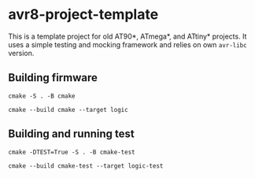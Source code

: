 # avr8-project-template
This is a template project for old AT90*, ATmega*, and ATtiny* projects. It uses a simple testing and mocking framework and relies on own `avr-libc` version.

## Building firmware
```
cmake -S . -B cmake
```

```
cmake --build cmake --target logic
```

## Building and running test
```
cmake -DTEST=True -S . -B cmake-test
```

```
cmake --build cmake-test --target logic-test
```
